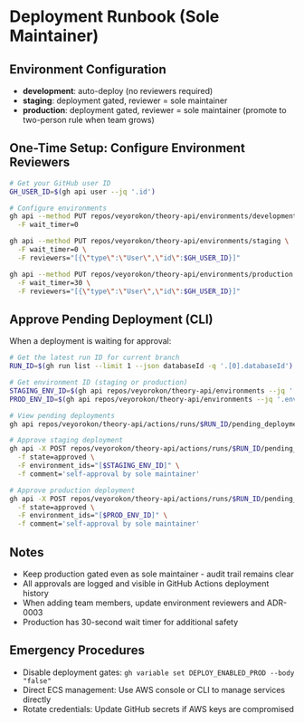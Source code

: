 # Deployment Runbook (Sole Maintainer)

## Environment Configuration

- **development**: auto-deploy (no reviewers required)
- **staging**: deployment gated, reviewer = sole maintainer
- **production**: deployment gated, reviewer = sole maintainer (promote to two-person rule when team grows)

## One-Time Setup: Configure Environment Reviewers

```bash
# Get your GitHub user ID
GH_USER_ID=$(gh api user --jq '.id')

# Configure environments
gh api --method PUT repos/veyorokon/theory-api/environments/development \
  -F wait_timer=0

gh api --method PUT repos/veyorokon/theory-api/environments/staging \
  -F wait_timer=0 \
  -F reviewers="[{\"type\":\"User\",\"id\":$GH_USER_ID}]"

gh api --method PUT repos/veyorokon/theory-api/environments/production \
  -F wait_timer=30 \
  -F reviewers="[{\"type\":\"User\",\"id\":$GH_USER_ID}]"
```

## Approve Pending Deployment (CLI)

When a deployment is waiting for approval:

```bash
# Get the latest run ID for current branch
RUN_ID=$(gh run list --limit 1 --json databaseId -q '.[0].databaseId')

# Get environment ID (staging or production)
STAGING_ENV_ID=$(gh api repos/veyorokon/theory-api/environments --jq '.environments[] | select(.name=="staging") | .id')
PROD_ENV_ID=$(gh api repos/veyorokon/theory-api/environments --jq '.environments[] | select(.name=="production") | .id')

# View pending deployments
gh api repos/veyorokon/theory-api/actions/runs/$RUN_ID/pending_deployments | jq

# Approve staging deployment
gh api -X POST repos/veyorokon/theory-api/actions/runs/$RUN_ID/pending_deployments \
  -f state=approved \
  -F environment_ids="[$STAGING_ENV_ID]" \
  -f comment='self-approval by sole maintainer'

# Approve production deployment  
gh api -X POST repos/veyorokon/theory-api/actions/runs/$RUN_ID/pending_deployments \
  -f state=approved \
  -F environment_ids="[$PROD_ENV_ID]" \
  -f comment='self-approval by sole maintainer'
```

## Notes

- Keep production gated even as sole maintainer - audit trail remains clear
- All approvals are logged and visible in GitHub Actions deployment history
- When adding team members, update environment reviewers and ADR-0003
- Production has 30-second wait timer for additional safety

## Emergency Procedures

- Disable deployment gates: `gh variable set DEPLOY_ENABLED_PROD --body "false"`
- Direct ECS management: Use AWS console or CLI to manage services directly
- Rotate credentials: Update GitHub secrets if AWS keys are compromised